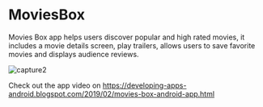 # MoviesBox
Movies Box app helps users discover popular and high rated movies, it includes a movie details screen, play trailers, allows users to save favorite movies and displays audience reviews. 

![capture2](https://user-images.githubusercontent.com/34511742/52595712-c6d9cc80-2e4e-11e9-99ca-4b925a4e1add.PNG)

Check out the app video on https://developing-apps-android.blogspot.com/2019/02/movies-box-android-app.html
